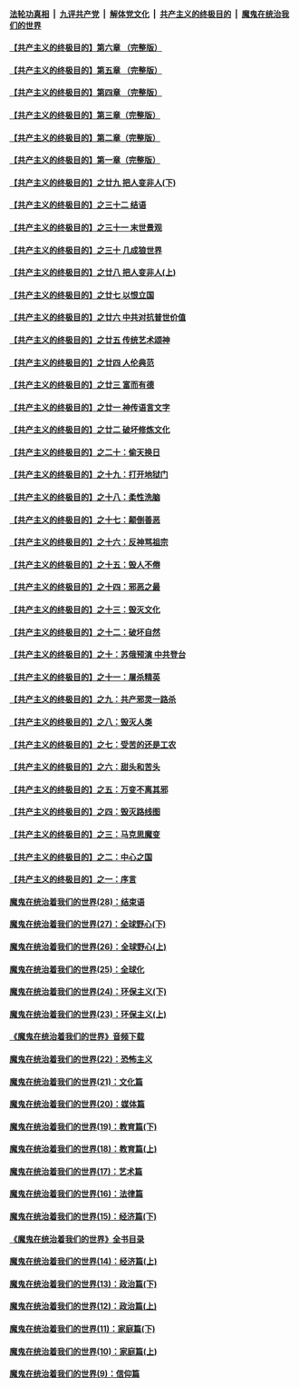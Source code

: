 ####  [法轮功真相](../../../../basic/blob/master/README.md?t=04111430) &nbsp;|&nbsp; [九评共产党](../../../../9ping.md/blob/master/README.md?t=04111430) &nbsp;|&nbsp; [解体党文化](../../../../jtdwh.md/blob/master/README.md?t=04111430)  &nbsp;|&nbsp; [共产主义的终极目的](../../../../gczydzjmd.md/blob/master/README.md?t=04111430) &nbsp;|&nbsp; [魔鬼在统治我们的世界](../../../../mgztzwmdsj.md/blob/master/README.md?t=04111430) 

#### [【共产主义的终极目的】第六章 （完整版）](../pages/nsc422/n11428913.md?t=04111430) 

#### [【共产主义的终极目的】第五章 （完整版）](../pages/nsc422/n11428912.md?t=04111430) 

#### [【共产主义的终极目的】第四章 （完整版）](../pages/nsc422/n11428907.md?t=04111430) 

#### [【共产主义的终极目的】第三章（完整版）](../pages/nsc422/n11428848.md?t=04111430) 

#### [【共产主义的终极目的】第二章（完整版）](../pages/nsc422/n11428831.md?t=04111430) 

#### [【共产主义的终极目的】第一章（完整版）](../pages/nsc422/n11417651.md?t=04111430) 

#### [【共产主义的终极目的】之廿九 把人变非人(下)](../pages/nsc422/n11344140.md?t=04111430) 

#### [【共产主义的终极目的】之三十二 结语](../pages/nsc422/n11360535.md?t=04111430) 

#### [【共产主义的终极目的】之三十一 末世景观](../pages/nsc422/n11351129.md?t=04111430) 

#### [【共产主义的终极目的】之三十 几成狼世界](../pages/nsc422/n11348280.md?t=04111430) 

#### [【共产主义的终极目的】之廿八 把人变非人(上)](../pages/nsc422/n11340492.md?t=04111430) 

#### [【共产主义的终极目的】之廿七 以恨立国](../pages/nsc422/n11336944.md?t=04111430) 

#### [【共产主义的终极目的】之廿六 中共对抗普世价值](../pages/nsc422/n11324785.md?t=04111430) 

#### [【共产主义的终极目的】之廿五 传统艺术颂神](../pages/nsc422/n11296396.md?t=04111430) 

#### [【共产主义的终极目的】之廿四 人伦典范](../pages/nsc422/n11296397.md?t=04111430) 

#### [【共产主义的终极目的】之廿三 富而有德](../pages/nsc422/n11283598.md?t=04111430) 

#### [【共产主义的终极目的】之廿一 神传语言文字](../pages/nsc422/n11263265.md?t=04111430) 

#### [【共产主义的终极目的】之廿二 破坏修炼文化](../pages/nsc422/n11245728.md?t=04111430) 

#### [【共产主义的终极目的】之二十：偷天换日](../pages/nsc422/n11238846.md?t=04111430) 

#### [【共产主义的终极目的】之十九：打开地狱门](../pages/nsc422/n11206376.md?t=04111430) 

#### [【共产主义的终极目的】之十八：柔性洗脑](../pages/nsc422/n11199994.md?t=04111430) 

#### [【共产主义的终极目的】之十七：颠倒善恶](../pages/nsc422/n11179782.md?t=04111430) 

#### [【共产主义的终极目的】之十六：反神骂祖宗](../pages/nsc422/n11166798.md?t=04111430) 

#### [【共产主义的终极目的】之十五：毁人不倦](../pages/nsc422/n11166792.md?t=04111430) 

#### [【共产主义的终极目的】之十四：邪恶之最](../pages/nsc422/n11150249.md?t=04111430) 

#### [【共产主义的终极目的】之十三：毁灭文化](../pages/nsc422/n11135227.md?t=04111430) 

#### [【共产主义的终极目的】之十二：破坏自然](../pages/nsc422/n11135214.md?t=04111430) 

#### [【共产主义的终极目的】之十：苏俄预演 中共登台](../pages/nsc422/n11118424.md?t=04111430) 

#### [【共产主义的终极目的】之十一：屠杀精英](../pages/nsc422/n11118442.md?t=04111430) 

#### [【共产主义的终极目的】之九：共产邪灵一路杀](../pages/nsc422/n11114139.md?t=04111430) 

#### [【共产主义的终极目的】之八：毁灭人类](../pages/nsc422/n11108503.md?t=04111430) 

#### [【共产主义的终极目的】之七：受苦的还是工农](../pages/nsc422/n11101809.md?t=04111430) 

#### [【共产主义的终极目的】之六：甜头和苦头](../pages/nsc422/n11096971.md?t=04111430) 

#### [【共产主义的终极目的】之五：万变不离其邪](../pages/nsc422/n11091285.md?t=04111430) 

#### [【共产主义的终极目的】之四：毁灭路线图](../pages/nsc422/n11086284.md?t=04111430) 

#### [【共产主义的终极目的】之三：马克思魔变](../pages/nsc422/n11061941.md?t=04111430) 

#### [【共产主义的终极目的】之二：中心之国](../pages/nsc422/n11047728.md?t=04111430) 

#### [【共产主义的终极目的】之一：序言](../pages/nsc422/n11086077.md?t=04111430) 

#### [魔鬼在统治着我们的世界(28)：结束语](../pages/nsc422/n10936246.md?t=04111430) 

#### [魔鬼在统治着我们的世界(27)：全球野心(下)](../pages/nsc422/n10928319.md?t=04111430) 

#### [魔鬼在统治着我们的世界(26)：全球野心(上)](../pages/nsc422/n10900318.md?t=04111430) 

#### [魔鬼在统治着我们的世界(25)：全球化](../pages/nsc422/n10788205.md?t=04111430) 

#### [魔鬼在统治着我们的世界(24)：环保主义(下)](../pages/nsc422/n10695307.md?t=04111430) 

#### [魔鬼在统治着我们的世界(23)：环保主义(上)](../pages/nsc422/n10688613.md?t=04111430) 

#### [《魔鬼在统治着我们的世界》音频下载](../pages/nsc422/n10635553.md?t=04111430) 

#### [魔鬼在统治着我们的世界(22)：恐怖主义](../pages/nsc422/n10614727.md?t=04111430) 

#### [魔鬼在统治着我们的世界(21)：文化篇](../pages/nsc422/n10597706.md?t=04111430) 

#### [魔鬼在统治着我们的世界(20)：媒体篇](../pages/nsc422/n10586579.md?t=04111430) 

#### [魔鬼在统治着我们的世界(19)：教育篇(下)](../pages/nsc422/n10564808.md?t=04111430) 

#### [魔鬼在统治着我们的世界(18)：教育篇(上)](../pages/nsc422/n10526970.md?t=04111430) 

#### [魔鬼在统治着我们的世界(17)：艺术篇](../pages/nsc422/n10499093.md?t=04111430) 

#### [魔鬼在统治着我们的世界(16)：法律篇](../pages/nsc422/n10485969.md?t=04111430) 

#### [魔鬼在统治着我们的世界(15)：经济篇(下)](../pages/nsc422/n10469975.md?t=04111430) 

#### [《魔鬼在统治着我们的世界》全书目录](../pages/nsc422/n10464261.md?t=04111430) 

#### [魔鬼在统治着我们的世界(14)：经济篇(上)](../pages/nsc422/n10457370.md?t=04111430) 

#### [魔鬼在统治着我们的世界(13)：政治篇(下)](../pages/nsc422/n10448270.md?t=04111430) 

#### [魔鬼在统治着我们的世界(12)：政治篇(上)](../pages/nsc422/n10444576.md?t=04111430) 

#### [魔鬼在统治着我们的世界(11)：家庭篇(下)](../pages/nsc422/n10440961.md?t=04111430) 

#### [魔鬼在统治着我们的世界(10)：家庭篇(上)](../pages/nsc422/n10435448.md?t=04111430) 

#### [魔鬼在统治着我们的世界(9)：信仰篇](../pages/nsc422/n10432159.md?t=04111430) 

